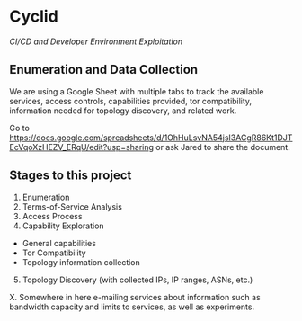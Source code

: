 # Cyclid

_CI/CD and Developer Environment Exploitation_

## Enumeration and Data Collection

We are using a Google Sheet with multiple tabs to track the available services, access controls, capabilities provided, tor compatibility, information needed for topology discovery, and related work.

Go to <https://docs.google.com/spreadsheets/d/1OhHuLsvNA54jsI3ACgR86Kt1DJTEcVqoXzHEZV_ERqU/edit?usp=sharing> or ask Jared to share the document.

## Stages to this project

1. Enumeration
2. Terms-of-Service Analysis
3. Access Process
4. Capability Exploration
  - General capabilities
  - Tor Compatibility
  - Topology information collection
5. Topology Discovery (with collected IPs, IP ranges, ASNs, etc.)

X. Somewhere in here e-mailing services about information such as bandwidth capacity and limits to services, as well as experiments.
